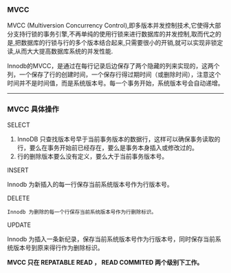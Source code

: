 ### MVCC

MVCC \(Multiversion Concurrency Control\),即多版本并发控制技术,它使得大部分支持行锁的事务引擎,不再单纯的使用行锁来进行数据库的并发控制,取而代之的是,把数据库的行锁与行的多个版本结合起来,只需要很小的开销,就可以实现非锁定读,从而大大提高数据库系统的并发性能.

Innodb的MVCC，是通过在每行记录后边保存了两个隐藏的列来实现的，这两个列，一个保存了行的创建时间，一个保存行得过期时间（或删除时间），注意这个时间并不是时间值，而是系统版本号。每一个事务开始，系统版本号会自动递增。

---

### MVCC 具体操作

SELECT

1. InnoDB 只查找版本号早于当前事务版本的数据行，这样可以确保事务读取的行，要么在事务开始前已经存在，要么是事务本身插入或修改过的。
2. 行的删除版本要么没有定义，要么大于当前事务版本号。

INSERT

   Innodb 为新插入的每一行保存当前系统版本号作为行版本号。

DELETE

    Innodb 为删除的每一个行保存当前系统版本号作为行删除标识。

UPDATE

   Innodb 为插入一条新纪录，保存当前系统版本号作为行版本号，同时保存当前系统版本号到原来得行作为删除标识。

**MVCC 只在 REPATABLE READ ， READ COMMITED 两个级别下工作。**

